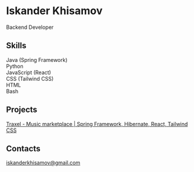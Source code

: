 # Iskander Khisamov
Backend Developer
## Skills
Java (Spring Framework)  
Python  
JavaScript (React)  
CSS (Tailwind CSS)  
HTML  
Bash  
## Projects
<u>Traxel - Music marketplace | Spring Framework, Hibernate, React, Tailwind CSS</u>
## Contacts  
iskanderkhisamov@gmail.com
